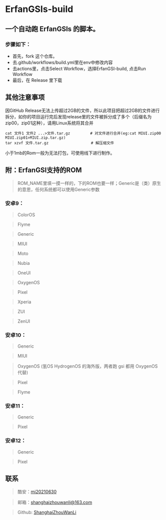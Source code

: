 # ErfanGSIs-build

## 一个自动跑 ErfanGSIs 的脚本。 
### 步骤如下： 
- 首先，fork 这个仓库。 
- 去.github/workflows/build.yml里在env中修改内容
- 去actions里，点击Select Workflow，选择ErfanGSI-build, 点击Run Workflow
- 最后，在 Release 里下载

## 其他注意事项 ##
因GitHub Release无法上传超过2GB的文件，所以此项目把超过2GB的文件进行拆分，如你的项目运行完后发现release里的文件被拆分成了多个（后缀名为zip00，zip01这种），请用Linux系统将其合并

```
cat 文件1 文件2 ...>文件.tar.gz         # 对文件进行合并(eg:cat MIUI.zip00 MIUI.zip01>MIUI.zip.tar.gz)
tar xzvf 文件.tar.gz                   # 解压缩文件
```
小于1mb的Rom一般为无法打包，可使用线下进行制作。

## 附：ErfanGSI支持的ROM ##
> ROM_NAME里填一摸一样的，下的ROM也要一样；Generic是（类）原生的意思，任何系统都可以使用Generic参数
### 安卓9： ### 
> ColorOS
	
> Flyme

> Generic

> MIUI	

> Moto	

> Nubia	

> OneUI	

> OxygenOS	

> Pixel	

> Xperia	

> ZUI	

> ZenUI
### 安卓10： ###
> Generic

> MIUI
	
> OxygenOS (氢OS HydrogenOS 的海外版，两者跑 gsi 都用 OxygenOS 代替)

> Pixel

> Flyme
### 安卓11： ##
> Generic
	
> Pixel
### 安卓12： ##
> Generic
	
> Pixel

## 联系 ##
> 酷安：[mi20210630](https://www.coolapk.com/u/mi20210630)

> 邮箱：shanghaizhouwanli@163.com

> Github: [ShanghaiZhouWanLi](https://github.com/mi20210630)

